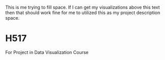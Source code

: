 This is me trying to fill space. If I can get my visualizations above this text then that should work fine for me to utilized this as my project description space.


# H517
For Project in Data Visualization Course
